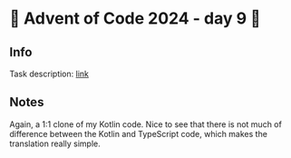 # 🎄 Advent of Code 2024 - day 9 🎄

## Info

Task description: [link](https://adventofcode.com/2024/day/9)

## Notes

Again, a 1:1 clone of my Kotlin code. Nice to see that there is not much of difference between the Kotlin and TypeScript
code, which makes the translation really simple.
